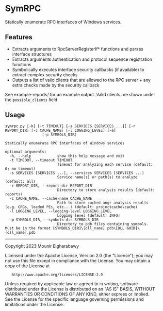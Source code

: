 
# SymRPC

Statically enumerate RPC interfaces of Windows services.

## Features
- Extracts arguments to RpcServerRegisterIf* functions and parses interface structures
- Extracts arguments authentication and protocol sequence registration functions
- Symbolically executes interface security callbacks (if available) to extract complex security checks
- Outputs a list of valid clients that are allowed to the RPC server + any extra checks made by the security callback

See example-reports/ for an example output. Valid clients are shown under the `possible_clients` field

## Usage

```
symrpc.py [-h] [-t TIMEOUT] [-s SERVICES [SERVICES ...]] [-r REPORT_DIR] [-c CACHE_NAME] [-l LOGGING_LEVEL] [-e]
                 [-p SYMBOLS_DIR]

Statically enumerate RPC interfaces of Windows services

optional arguments:
  -h, --help            show this help message and exit
  -t TIMEOUT, --timeout TIMEOUT
                        Timeout for analyzing each service (default: 0; no timeout)
  -s SERVICES [SERVICES ...], --services SERVICES [SERVICES ...]
                        Service name(s) or path(s) to analyze (default: all)
  -r REPORT_DIR, --report-dir REPORT_DIR
                        Directory to store analysis results (default: reports)
  -c CACHE_NAME, --cache-name CACHE_NAME
                        Path to store cached angr analysis results (e.g. CFGs, loaded PEs, etc...) (default: projectcache\cache)
  -l LOGGING_LEVEL, --logging-level LOGGING_LEVEL
                        Logging level (default: INFO)
  -p SYMBOLS_DIR, --symbols-dir SYMBOLS_DIR
                        Directory to pdb files containing symbols. Must be in the format [SYMBOLS_DIR]\[dll_name].pdb\[DLL GUID]\[dll_name].pdb
```

---
   Copyright 2023 Mounir Elgharabawy

   Licensed under the Apache License, Version 2.0 (the "License");
   you may not use this file except in compliance with the License.
   You may obtain a copy of the License at

       http://www.apache.org/licenses/LICENSE-2.0

   Unless required by applicable law or agreed to in writing, software
   distributed under the License is distributed on an "AS IS" BASIS,
   WITHOUT WARRANTIES OR CONDITIONS OF ANY KIND, either express or implied.
   See the License for the specific language governing permissions and
   limitations under the License.